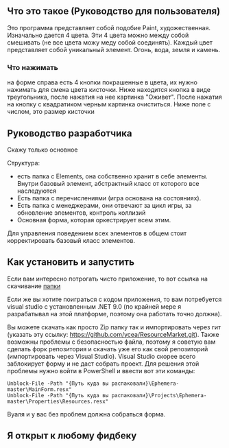 ## Что это такое (Руководство для пользователя)
Это программа представляет собой подобие Paint, художественная. Изначально дается 4 цвета. Эти 4 цвета можно между собой смешивать (не все цвета можу меду собой соединять). Каждый цвет представляет собой уникальный элемент. 
Огонь, вода, земля и камень.
### Что нажимать
на форме справа есть 4 кнопки покрашенные в цвета, их нужно нажимать для смена цвета кисточки. Ниже находится кнопка в виде треугольника, после нажатия на нее картинка "Оживет". После нажатия на кнопку с квадратиком
черным картинка очиститься. Ниже поле с числом, это размер кисточки
## Руководство разработчика
Скажу только основное

Структура:
* есть папка с Elements, она собственно хранит в себе элементы. Внутри базовый элемент, абстрактный класс от которого все наследуются
* Есть папка с перечислениями (игра основана на состояниях).
* Есть папка с менеджерами, они отвечают за цикл игры, за обновление элементов, контроль коллизий
* Основная форма, которая оркестрирует всем этим.
  
Для управления поведением всех элементов в общем стоит корректировать базовый класс элементов.

## Как установить и запустить
Если вам интересно потрогать чисто приложение, то вот ссылка на скачивание [папки](https://drive.google.com/drive/folders/1bzyAlJvODvoBnnvTO0CBSQo0U8oqVR68?usp=sharing)

Если же вы хотите поиграться с кодом приложения, то вам потребуется visual studio с установленным .NET 9.0 (по крайней мере я разрабатывал на этой платформе, поэтому она работать точно должна). 

Вы можете скачать как просто Zip папку так и импортировать через гит (указать эту ссылку: https://github.com/ycea/ResourceMarket.git). Также возможны проблемы с безопасностью файла, поэтому я советую вам сделать форк репозитория и скачать уже его как свой репозиторий (импортировать через Visual Studio). 
Visual Studio скорее всего заблокирует форму и не даст собрать проект. Для решения этой проблемы нужно войти в PowerShell и ввести вот эти команды:
```
Unblock-File -Path "{Путь куда вы распаковали}\Ephemera-master\MainForm.resx"
Unblock-File -Path "{Путь куда вы распаковали}\Projects\Ephemera-master\Properties\Resources.resx"
```
Вуаля  и у вас без проблем должна собраться форма.

## Я открыт к любому фидбеку

